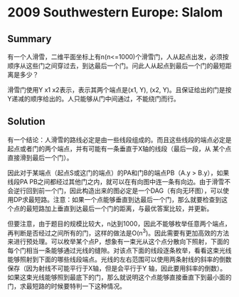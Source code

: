 # 2009 Southwestern Europe: Slalom
## Summary

有一个人滑雪，二维平面坐标上有n(n<=1000)个滑雪门，人从起点出发，必须按顺序从这些门之间穿过去，到达最后一个门。问此人从起点到最后一个门的最短距离是多少？

滑雪门使用Y x1 x2表示，表示其两个端点是(x1, Y), (x2, Y)。且保证给出的门是按Y递减的顺序给出的。人只能够从门中间通过，不能绕门而行。

## Solution

有一个结论：人滑雪的路线必定是由一些线段组成的。而且这些线段的端点必定是起点或者门的两个端点，并有可能有一条垂直于X轴的线段（最后一段，从 某个点直接滑到最后一个门）。

因此对于某端点（起点S或这门的端点）的PA和门B的端点PB（A.y > B.y），如果线段PA PB之间都经过其他门之内，就可以在有向图中连一条有向边。由于滑雪不会逆行回到前一个门，因此构造出来的图必定是一个DAG（有向无环图），可以使用DP求最短路。注意：如果一个点能够垂直到达最后一个门，那么就要检查到这个点的最短路加上垂直到达最后一个门的距离，与最优答案比较，并更新。

但要注意，由于题目的规模比较大，n达到1000，因此不能够枚举任意两个端点，再判断是否经过之间所有的门，这样的做法是O(n<sup>3</sup>)。因此需要有更加高效的方法来进行预处理。可以枚举某个点P，想象有一束光从这个点分散向下照射，下面的每个门相当一条能够通过光线的缝隙。对该点下面的线段逐条枚举，看看这束光线能够照射到下面的哪些线段端点。光线的左右范围可以使用两条射线的斜率的倒数保存（因为射线不可能平行于X轴，但是会平行于Y 轴，因此要用斜率的倒数）。如果这束光线能够照到最底下的门，那么就说明这个点能够直接垂直下到最小面的门，求最短路的时候要特判一下这种情况。 
